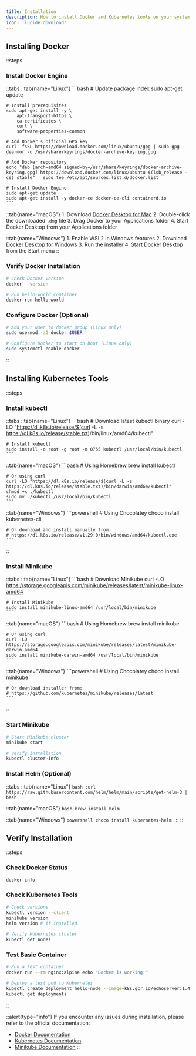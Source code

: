 ```yaml
---
title: Installation
description: How to install Docker and Kubernetes tools on your system.
icon: 'lucide:download'
---
```


## Installing Docker

::steps
### Install Docker Engine

::tabs
  ::tab{name="Linux"}
    ```bash
    # Update package index
    sudo apt-get update

    # Install prerequisites
    sudo apt-get install -y \
        apt-transport-https \
        ca-certificates \
        curl \
        software-properties-common

    # Add Docker's official GPG key
    curl -fsSL https://download.docker.com/linux/ubuntu/gpg | sudo gpg --dearmor -o /usr/share/keyrings/docker-archive-keyring.gpg

    # Add Docker repository
    echo "deb [arch=amd64 signed-by=/usr/share/keyrings/docker-archive-keyring.gpg] https://download.docker.com/linux/ubuntu $(lsb_release -cs) stable" | sudo tee /etc/apt/sources.list.d/docker.list

    # Install Docker Engine
    sudo apt-get update
    sudo apt-get install -y docker-ce docker-ce-cli containerd.io
    ```

  ::tab{name="macOS"}
    1. Download [Docker Desktop for Mac](https://www.docker.com/products/docker-desktop)
    2. Double-click the downloaded `.dmg` file
    3. Drag Docker to your Applications folder
    4. Start Docker Desktop from your Applications folder

  ::tab{name="Windows"}
    1. Enable WSL2 in Windows features
    2. Download [Docker Desktop for Windows](https://www.docker.com/products/docker-desktop)
    3. Run the installer
    4. Start Docker Desktop from the Start menu
::

### Verify Docker Installation

```bash
# Check Docker version
docker --version

# Run hello-world container
docker run hello-world
```

### Configure Docker (Optional)

```bash
# Add your user to docker group (Linux only)
sudo usermod -aG docker $USER

# Configure Docker to start on boot (Linux only)
sudo systemctl enable docker
```
::

## Installing Kubernetes Tools

::steps
### Install kubectl

::tabs
  ::tab{name="Linux"}
    ```bash
    # Download latest kubectl binary
    curl -LO "https://dl.k8s.io/release/$(curl -L -s https://dl.k8s.io/release/stable.txt)/bin/linux/amd64/kubectl"

    # Install kubectl
    sudo install -o root -g root -m 0755 kubectl /usr/local/bin/kubectl
    ```

  ::tab{name="macOS"}
    ```bash
    # Using Homebrew
    brew install kubectl

    # Or using curl
    curl -LO "https://dl.k8s.io/release/$(curl -L -s https://dl.k8s.io/release/stable.txt)/bin/darwin/amd64/kubectl"
    chmod +x ./kubectl
    sudo mv ./kubectl /usr/local/bin/kubectl
    ```

  ::tab{name="Windows"}
    ```powershell
    # Using Chocolatey
    choco install kubernetes-cli

    # Or download and install manually from:
    # https://dl.k8s.io/release/v1.29.0/bin/windows/amd64/kubectl.exe
    ```
::

### Install Minikube

::tabs
  ::tab{name="Linux"}
    ```bash
    # Download Minikube
    curl -LO https://storage.googleapis.com/minikube/releases/latest/minikube-linux-amd64

    # Install Minikube
    sudo install minikube-linux-amd64 /usr/local/bin/minikube
    ```

  ::tab{name="macOS"}
    ```bash
    # Using Homebrew
    brew install minikube

    # Or using curl
    curl -LO https://storage.googleapis.com/minikube/releases/latest/minikube-darwin-amd64
    sudo install minikube-darwin-amd64 /usr/local/bin/minikube
    ```

  ::tab{name="Windows"}
    ```powershell
    # Using Chocolatey
    choco install minikube

    # Or download installer from:
    # https://github.com/kubernetes/minikube/releases/latest
    ```
::

### Start Minikube

```bash
# Start Minikube cluster
minikube start

# Verify installation
kubectl cluster-info
```

### Install Helm (Optional)

::tabs
  ::tab{name="Linux"}
    ```bash
    curl https://raw.githubusercontent.com/helm/helm/main/scripts/get-helm-3 | bash
    ```

  ::tab{name="macOS"}
    ```bash
    brew install helm
    ```

  ::tab{name="Windows"}
    ```powershell
    choco install kubernetes-helm
    ```
::
::

## Verify Installation

::steps
### Check Docker Status
```bash
docker info
```

### Check Kubernetes Tools
```bash
# Check versions
kubectl version --client
minikube version
helm version # if installed

# Verify Kubernetes cluster
kubectl get nodes
```

### Test Basic Container
```bash
# Run a test container
docker run --rm nginx:alpine echo "Docker is working!"

# Deploy a test pod to Kubernetes
kubectl create deployment hello-node --image=k8s.gcr.io/echoserver:1.4
kubectl get deployments
```
::

::alert{type="info"}
If you encounter any issues during installation, please refer to the official documentation:
- [Docker Documentation](https://docs.docker.com/)
- [Kubernetes Documentation](https://kubernetes.io/docs/)
- [Minikube Documentation](https://minikube.sigs.k8s.io/)
::

